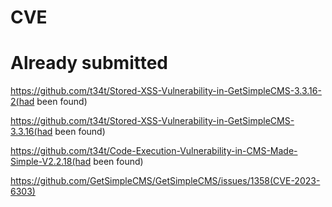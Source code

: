 # CVE
# Already submitted

https://github.com/t34t/Stored-XSS-Vulnerability-in-GetSimpleCMS-3.3.16-2(had been found)

https://github.com/t34t/Stored-XSS-Vulnerability-in-GetSimpleCMS-3.3.16(had been found)

https://github.com/t34t/Code-Execution-Vulnerability-in-CMS-Made-Simple-V2.2.18(had been found)

https://github.com/GetSimpleCMS/GetSimpleCMS/issues/1358(CVE-2023-6303)
